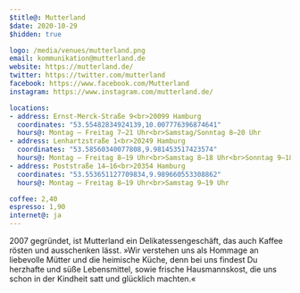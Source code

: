 ```yaml
---
$title@: Mutterland
$date: 2020-10-29
$hidden: true

logo: /media/venues/mutterland.png
email: kommunikation@mutterland.de
website: https://mutterland.de/
twitter: https://twitter.com/mutterland
facebook: https://www.facebook.com/Mutterland
instagram: https://www.instagram.com/mutterland.de/

locations:
- address: Ernst-Merck-Straße 9<br>20099 Hamburg
  coordinates: "53.55482834924139,10.007776396874641"
  hours@: Montag – Freitag 7–21 Uhr<br>Samstag/Sonntag 8–20 Uhr
- address: Lenhartzstraße 1<br>20249 Hamburg
  coordinates: "53.58560340077808,9.981453517423574"
  hours@: Montag – Freitag 8–19 Uhr<br>Samstag 8–18 Uhr<br>Sonntag 9–18 Uhr
- address: Poststraße 14–16<br>20354 Hamburg
  coordinates: "53.553651127709834,9.989660553308862"
  hours@: Montag – Freitag 8–19 Uhr<br>Samstag 9–19 Uhr

coffee: 2,40
espresso: 1,90
internet@: ja
---
```


2007 gegründet, ist Mutterland ein Delikatessengeschäft, das auch Kaffee rösten und ausschenken lässt. »Wir verstehen uns als Hommage an liebevolle Mütter und die heimische Küche, denn bei uns findest Du herzhafte und süße Lebensmittel, sowie frische Hausmannskost, die uns schon in der Kindheit satt und glücklich machten.«